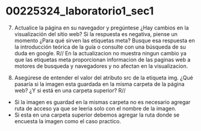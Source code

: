# 00225324_laboratorio1_sec1


7. Actualice la página en su navegador y pregúntese ¿Hay cambios en la visualización del sitio web? Si la
respuesta es negativa, piense un momento ¿Para qué sirven las etiquetas meta? Busque esa respuesta en la
introducción teórica de la guía o consulte con una búsqueda de su duda en google.
R//
  En la actualizacion no muestra ningun cambio  ya que las etiquetas meta proporcionan informacion de las paginas web
  a motores de busqueda y navegadores y no afectan en la visualizacion.


9. Asegúrese de entender el valor del atributo src de la etiqueta img. ¿Qué pasaría si la imagen esta guardada 
en la misma carpeta de la página web? ¿Y si está en una carpeta superior?
R//
  - Si la imagen es guardad en la mismas carpeta no es necesario agregar ruta de acceso ya que se leeria solo con
  el nombre de la imagen.
  - Si esta en una carpeta superior debemos agregar la ruta donde se encuesta la imagen como el caso practico.

